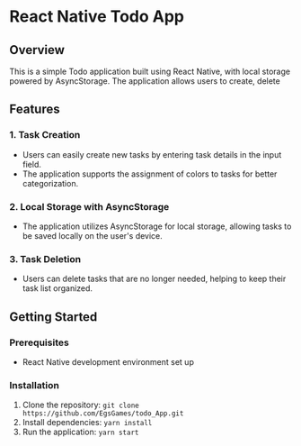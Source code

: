 # React Native Todo App

## Overview

This is a simple Todo application built using React Native, with local storage powered by AsyncStorage. The application allows users to create, delete

## Features

### 1. Task Creation

- Users can easily create new tasks by entering task details in the input field.
- The application supports the assignment of colors to tasks for better categorization.

### 2. Local Storage with AsyncStorage

- The application utilizes AsyncStorage for local storage, allowing tasks to be saved locally on the user's device.


### 3. Task Deletion

- Users can delete tasks that are no longer needed, helping to keep their task list organized.

## Getting Started

### Prerequisites

- React Native development environment set up

### Installation

1. Clone the repository: `git clone https://github.com/EgsGames/todo_App.git`
3. Install dependencies: `yarn install`
4. Run the application: `yarn start`

